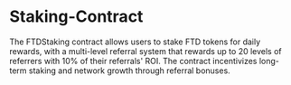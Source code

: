 # Staking-Contract
The FTDStaking contract allows users to stake FTD tokens for daily rewards, with a multi-level referral system that rewards up to 20 levels of referrers with 10% of their referrals' ROI. The contract incentivizes long-term staking and network growth through referral bonuses.
